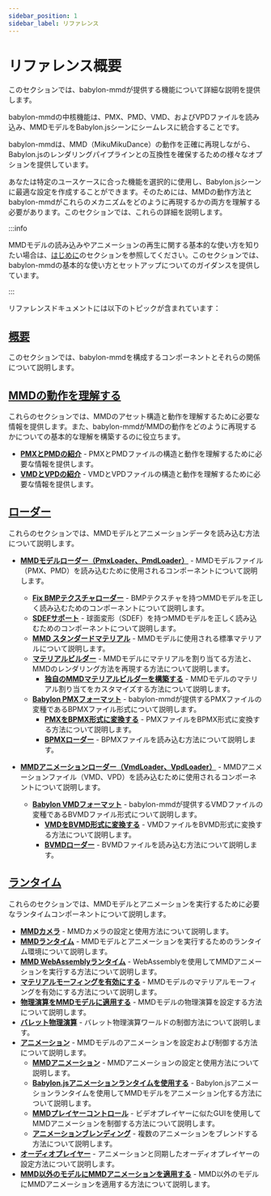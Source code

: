 ```yaml
---
sidebar_position: 1
sidebar_label: リファレンス
---
```


# リファレンス概要

このセクションでは、babylon-mmdが提供する機能について詳細な説明を提供します。

babylon-mmdの中核機能は、PMX、PMD、VMD、およびVPDファイルを読み込み、MMDモデルをBabylon.jsシーンにシームレスに統合することです。

babylon-mmdは、MMD（MikuMikuDance）の動作を正確に再現しながら、Babylon.jsのレンダリングパイプラインとの互換性を確保するための様々なオプションを提供しています。

あなたは特定のユースケースに合った機能を選択的に使用し、Babylon.jsシーンに最適な設定を作成することができます。そのためには、MMDの動作方法とbabylon-mmdがこれらのメカニズムをどのように再現するかの両方を理解する必要があります。このセクションでは、これらの詳細を説明します。

:::info

MMDモデルの読み込みやアニメーションの再生に関する基本的な使い方を知りたい場合は、[はじめに](/docs/get-started)のセクションを参照してください。このセクションでは、babylon-mmdの基本的な使い方とセットアップについてのガイダンスを提供しています。

:::

リファレンスドキュメントには以下のトピックが含まれています：

## **[概要](/docs/reference/overview)**

このセクションでは、babylon-mmdを構成するコンポーネントとそれらの関係について説明します。

## **[MMDの動作を理解する](/docs/reference/understanding-mmd-behaviour)**

これらのセクションでは、MMDのアセット構造と動作を理解するために必要な情報を提供します。また、babylon-mmdがMMDの動作をどのように再現するかについての基本的な理解を構築するのに役立ちます。

- **[PMXとPMDの紹介](/docs/reference/understanding-mmd-behaviour/introduction-to-pmx-and-pmd)** - PMXとPMDファイルの構造と動作を理解するために必要な情報を提供します。
- **[VMDとVPDの紹介](/docs/reference/understanding-mmd-behaviour/introduction-to-vmd-and-vpd)** - VMDとVPDファイルの構造と動作を理解するために必要な情報を提供します。

## **[ローダー](/docs/reference/loader)**

これらのセクションでは、MMDモデルとアニメーションデータを読み込む方法について説明します。

- **[MMDモデルローダー（PmxLoader、PmdLoader）](/docs/reference/loader/mmd-model-loader)** - MMDモデルファイル（PMX、PMD）を読み込むために使用されるコンポーネントについて説明します。
  - **[Fix BMPテクスチャローダー](/docs/reference/loader/mmd-model-loader/fix-bmp-texture-loader)** - BMPテクスチャを持つMMDモデルを正しく読み込むためのコンポーネントについて説明します。
  - **[SDEFサポート](/docs/reference/loader/mmd-model-loader/sdef-support)** - 球面変形（SDEF）を持つMMDモデルを正しく読み込むためのコンポーネントについて説明します。
  - **[MMD スタンダードマテリアル](/docs/reference/loader/mmd-model-loader/mmd-standard-material)** - MMDモデルに使用される標準マテリアルについて説明します。
  - **[マテリアルビルダー](/docs/reference/loader/mmd-model-loader/material-builder)** - MMDモデルにマテリアルを割り当てる方法と、MMDのレンダリング方法を再現する方法について説明します。
    - **[独自のMMDマテリアルビルダーを構築する](/docs/reference/loader/mmd-model-loader/material-builder/build-your-own-mmd-material-builder)** - MMDモデルのマテリアル割り当てをカスタマイズする方法について説明します。
  - **[Babylon PMXフォーマット](/docs/reference/loader/mmd-model-loader/the-babylon-pmx-format)** - babylon-mmdが提供するPMXファイルの変種であるBPMXファイル形式について説明します。
    - **[PMXをBPMX形式に変換する](/docs/reference/loader/mmd-model-loader/the-babylon-pmx-format/convert-pmx-to-bpmx-format)** - PMXファイルをBPMX形式に変換する方法について説明します。
    - **[BPMXローダー](/docs/reference/loader/mmd-model-loader/the-babylon-pmx-format/bpmx-loader)** - BPMXファイルを読み込む方法について説明します。

- **[MMDアニメーションローダー（VmdLoader、VpdLoader）](/docs/reference/loader/mmd-animation-loader)** - MMDアニメーションファイル（VMD、VPD）を読み込むために使用されるコンポーネントについて説明します。
  - **[Babylon VMDフォーマット](/docs/reference/loader/mmd-animation-loader/the-babylon-vmd-format)** - babylon-mmdが提供するVMDファイルの変種であるBVMDファイル形式について説明します。
    - **[VMDをBVMD形式に変換する](/docs/reference/loader/mmd-animation-loader/the-babylon-vmd-format/convert-vmd-to-bvmd-format)** - VMDファイルをBVMD形式に変換する方法について説明します。
    - **[BVMDローダー](/docs/reference/loader/mmd-animation-loader/the-babylon-vmd-format/bvmd-loader)** - BVMDファイルを読み込む方法について説明します。

## **[ランタイム](/docs/reference/runtime)**

これらのセクションでは、MMDモデルとアニメーションを実行するために必要なランタイムコンポーネントについて説明します。

- **[MMDカメラ](/docs/reference/runtime/mmd-camera)** - MMDカメラの設定と使用方法について説明します。
- **[MMDランタイム](/docs/reference/runtime/mmd-runtime)** - MMDモデルとアニメーションを実行するためのランタイム環境について説明します。
- **[MMD WebAssemblyランタイム](/docs/reference/runtime/mmd-webassembly-runtime)** - WebAssemblyを使用してMMDアニメーションを実行する方法について説明します。
- **[マテリアルモーフィングを有効にする](/docs/reference/runtime/enable-material-morphing)** - MMDモデルのマテリアルモーフィングを有効にする方法について説明します。
- **[物理演算をMMDモデルに適用する](/docs/reference/runtime/apply-physics-to-mmd-models)** - MMDモデルの物理演算を設定する方法について説明します。
- **[バレット物理演算](/docs/reference/runtime/bullet-physics)** - バレット物理演算ワールドの制御方法について説明します。
- **[アニメーション](/docs/reference/runtime/animation/mmd-animation)** - MMDモデルのアニメーションを設定および制御する方法について説明します。
  - **[MMDアニメーション](/docs/reference/runtime/animation/mmd-animation)** - MMDアニメーションの設定と使用方法について説明します。
  - **[Babylon.jsアニメーションランタイムを使用する](/docs/reference/runtime/animation/use-babylonjs-animation-runtime)** - Babylon.jsアニメーションランタイムを使用してMMDモデルをアニメーション化する方法について説明します。
  - **[MMDプレイヤーコントロール](/docs/reference/runtime/animation/mmd-player-control)** - ビデオプレイヤーに似たGUIを使用してMMDアニメーションを制御する方法について説明します。
  - **[アニメーションブレンディング](/docs/reference/runtime/animation/animation-blending)** - 複数のアニメーションをブレンドする方法について説明します。
- **[オーディオプレイヤー](/docs/reference/runtime/audio-player)** - アニメーションと同期したオーディオプレイヤーの設定方法について説明します。
- **[MMD以外のモデルにMMDアニメーションを適用する](/docs/reference/runtime/apply-mmd-animation-on-non-mmd-model)** - MMD以外のモデルにMMDアニメーションを適用する方法について説明します。
<!-- - **[ランタイムなしでMMDモデルを使用する](/docs/reference/runtime/use-mmd-model-without-runtime)** - ランタイムなしでMMDモデルを使用する方法について説明します。 -->
